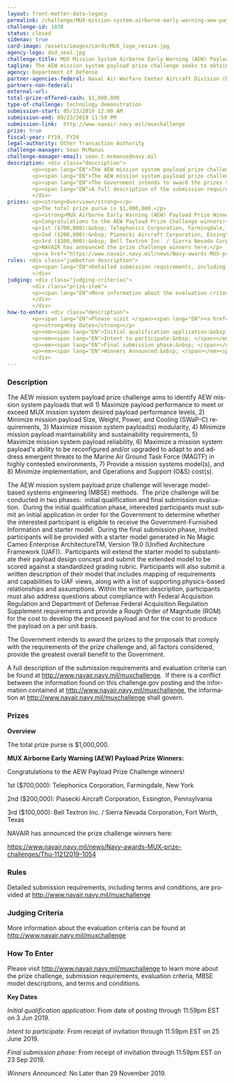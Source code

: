 ```yaml
---
layout: front-matter-data-legacy
permalink: /challenge/MUX-mission-system-airborne-early-warning-aew-payload-prize-challenge/
challenge-id: 1038
status: closed
sidenav: true
card-image: /assets/images/cards/MUX_logo_resize.jpg
agency-logo: dod_seal.jpg
challenge-title: MUX Mission System Airborne Early Warning (AEW) Payload Prize Challenge
tagline: The AEW mission system payload prize challenge seeks to obtain information, performance capabilities, and technical data on mission system payload technologies to inform the development and acquisition strategy for the Marine Air Ground Task Force, Unmanned Aircraft System, Expeditionary (MUX) Program.
agency: Department of Defense
partner-agencies-federal: Naval Air Warfare Center Aircraft Division (NAWCAD)
partners-non-federal: 
external-url:
total-prize-offered-cash: $1,000,000
type-of-challenge: technology demonstration
submission-start: 05/23/2019 12:00 AM
submission-end: 09/23/2019 11:59 PM
submission-link:  http://www.navair.navy.mil/muxchallenge
prize: true
fiscal-year: FY19, FY20
legal-authority: Other Transaction Authority
challenge-manager: Sean McManus
challenge-manager-email: sean.t.mcmanus@navy.mil
description: <div class="description">
        <p><span lang="EN">The AEW mission system payload prize challenge aims to identify AEW mission system payloads that will 1) Maximize payload performance to meet or exceed MUX mission system desired payload performance levels, 2) Minimize mission payload Size, Weight, Power, and Cooling (SWaP-C) requirements, 3) Maximize mission system payload(s) modularity, 4) Minimize mission payload maintainability and sustainability requirements, 5) Maximize mission system payload reliability, 6) Maximize a mission system payload's ability to be reconfigured and/or upgraded to adapt to and address emergent threats to the Marine Air Ground Task Force (MAGTF) in highly contested environments, 7) Provide a mission systems model(s), and 8) Minimize implementation, and Operations and Support (O&amp;S) cost(s).</span></p> 
        <p><span lang="EN">The AEW mission system payload prize challenge will leverage model-based systems engineering (MBSE) methods.&nbsp; The prize challenge will be conducted in two phases:&nbsp; initial qualification and final submission evaluation.&nbsp; During the initial qualification phase, interested participants must submit an initial application in order for the Government to determine whether the interested participant is eligible to receive the Government-Furnished Information and starter model.&nbsp; During the final submission phase, invited participants will be provided with a starter model generated in No Magic Cameo Enterprise ArchitectureTM, Version 19.0 (Unified Architecture Framework (UAF)).&nbsp; Participants will extend the starter model to substantiate their payload design concept and submit the extended model to be scored against a standardized grading rubric. Participants will also submit a written description of their model that includes mapping of requirements and capabilities to UAF views, along with a list of supporting physics-based relationships and assumptions. Within the written description, participants must also address questions about compliance with </span><span lang="EN">Federal Acquisition Regulation and Department of Defense Federal Acquisition Regulation Supplement requirements and provide a Rough Order of Magnitude (ROM) for the cost to develop the proposed payload and for the cost to produce the payload on a per unit basis.&nbsp;</span></p> 
        <p><span lang="EN">The Government intends to award the prizes to the proposals that comply with the requirements of the prize challenge and, all factors considered, provide the greatest overall benefit to the Government.</span></p> 
        <p><span lang="EN">A full description of the submission requirements and evaluation criteria can be found at </span><span lang="EN"><a href="http://www.navair.navy.mil/muxchallenge" target="_blank" rel="noopener">http://www.navair.navy.mil/muxchallenge</a></span><span lang="EN">.&nbsp; If there is a conflict between the information found on this challenge.gov posting and the information contained at </span><span lang="EN"><a href="http://www.navair.navy.mil/muxchallenge" target="_blank" rel="noopener">http://www.navair.navy.mil/muxchallenge</a></span><span lang="EN">, the information at </span><span lang="EN"><a href="http://www.navair.navy.mil/muxchallenge" target="_blank" rel="noopener">http://www.navair.navy.mil/muxchallenge</a></span> <span lang="EN">shall govern. </span></p>
        </div>
prizes: <p><strong>Overview</strong></p>
        <p>The total prize purse is $1,000,000.</p>
        <p><strong>MUX Airborne Early Warning (AEW) Payload Prize Winners:</strong></p>
        <p>Congratulations to the AEW Payload Prize Challenge winners!</p>
        <p>1st ($700,000):&nbsp; Telephonics Corporation, Farmingdale, New York</p>
        <p>2nd ($200,000):&nbsp; Piasecki Aircraft Corporation, Essington, Pennsylvania</p>
        <p>3rd ($100,000):&nbsp; Bell Textron Inc. / Sierra Nevada Corporation, Fort Worth, Texas</p>
        <p>NAVAIR has announced the prize challenge winners here:</p>
        <p><a href="https://www.navair.navy.mil/news/Navy-awards-MUX-prize-challenges/Thu-11212019-1054">https://www.navair.navy.mil/news/Navy-awards-MUX-prize-challenges/Thu-11212019-1054</a></p>
rules: <div class="jumbotron description">
        <p><span lang="EN">Detailed submission requirements, including terms and conditions, are provided at </span><span lang="EN"><a href="http://www.navair.navy.mil/muxchallenge" target="_blank" rel="noopener">http://www.navair.navy.mil/muxchallenge</a></span></p>
        </div>
judging: <div class="judging-criterias">
        <div class="prize-item">
        <p><span lang="EN">More information about the evaluation criteria can be found at </span><span lang="EN"><a href="http://www.navair.navy.mil/muxchallenge" target="_blank" rel="noopener">http://www.navair.navy.mil/muxchallenge</a></span></p>
        </div>
        </div>
how-to-enter: <div class="description">
        <p><span lang="EN">Please visit </span><span lang="EN"><a href="http://www.navair.navy.mil/muxchallenge" target="_blank" rel="noopener">http://www.navair.navy.mil/muxchallenge</a></span>&nbsp;to learn more about the prize challenge, submission requirements, evaluation criteria, MBSE model descriptions, and terms and conditions.</p>
        <p><strong>Key Dates</strong></p>
        <p><em><span lang="EN">Initial qualification application:&nbsp; </span></em><span lang="EN">From date of posting through&nbsp;</span><span lang="EN">11:59pm EST on 3 Jun 2019.</span></p>
        <p><em><span lang="EN">Intent to participate:&nbsp; </span></em><span lang="EN">From receipt of invitation through 11:59pm EST on 25 June 2019.</span></p>
        <p><em><span lang="EN">Final submission phase:&nbsp; </span></em><span lang="EN">From receipt of invitation through 11:59pm EST on 23 Sep 2019.</span></p>
        <p><em><span lang="EN">Winners Announced:&nbsp; </span></em><span lang="EN">No Later than 29 November 2019.</span></p>
        </div>
---
```




<!-- Description start -->
### Description


<div class="description">
<p><span lang="EN">The AEW mission system payload prize challenge aims to identify AEW mission system payloads that will 1) Maximize payload performance to meet or exceed MUX mission system desired payload performance levels, 2) Minimize mission payload Size, Weight, Power, and Cooling (SWaP-C) requirements, 3) Maximize mission system payload(s) modularity, 4) Minimize mission payload maintainability and sustainability requirements, 5) Maximize mission system payload reliability, 6) Maximize a mission system payload's ability to be reconfigured and/or upgraded to adapt to and address emergent threats to the Marine Air Ground Task Force (MAGTF) in highly contested environments, 7) Provide a mission systems model(s), and 8) Minimize implementation, and Operations and Support (O&amp;S) cost(s).</span></p> 
<p><span lang="EN">The AEW mission system payload prize challenge will leverage model-based systems engineering (MBSE) methods.&nbsp; The prize challenge will be conducted in two phases:&nbsp; initial qualification and final submission evaluation.&nbsp; During the initial qualification phase, interested participants must submit an initial application in order for the Government to determine whether the interested participant is eligible to receive the Government-Furnished Information and starter model.&nbsp; During the final submission phase, invited participants will be provided with a starter model generated in No Magic Cameo Enterprise ArchitectureTM, Version 19.0 (Unified Architecture Framework (UAF)).&nbsp; Participants will extend the starter model to substantiate their payload design concept and submit the extended model to be scored against a standardized grading rubric. Participants will also submit a written description of their model that includes mapping of requirements and capabilities to UAF views, along with a list of supporting physics-based relationships and assumptions. Within the written description, participants must also address questions about compliance with </span><span lang="EN">Federal Acquisition Regulation and Department of Defense Federal Acquisition Regulation Supplement requirements and provide a Rough Order of Magnitude (ROM) for the cost to develop the proposed payload and for the cost to produce the payload on a per unit basis.&nbsp;</span></p> 
<p><span lang="EN">The Government intends to award the prizes to the proposals that comply with the requirements of the prize challenge and, all factors considered, provide the greatest overall benefit to the Government.</span></p> 
<p><span lang="EN">A full description of the submission requirements and evaluation criteria can be found at </span><span lang="EN"><a href="http://www.navair.navy.mil/muxchallenge" target="_blank" rel="noopener">http://www.navair.navy.mil/muxchallenge</a></span><span lang="EN">.&nbsp; If there is a conflict between the information found on this challenge.gov posting and the information contained at </span><span lang="EN"><a href="http://www.navair.navy.mil/muxchallenge" target="_blank" rel="noopener">http://www.navair.navy.mil/muxchallenge</a></span><span lang="EN">, the information at </span><span lang="EN"><a href="http://www.navair.navy.mil/muxchallenge" target="_blank" rel="noopener">http://www.navair.navy.mil/muxchallenge</a></span> <span lang="EN">shall govern. </span></p>
</div>

<!-- Prizes start -->
### Prizes


<p><strong>Overview</strong></p>
<p>The total prize purse is $1,000,000.</p>
<p><strong>MUX Airborne Early Warning (AEW) Payload Prize Winners:</strong></p>
<p>Congratulations to the AEW Payload Prize Challenge winners!</p>
<p>1st ($700,000): Telephonics Corporation, Farmingdale, New York</p>
<p>2nd ($200,000): Piasecki Aircraft Corporation, Essington, Pennsylvania</p>
<p>3rd ($100,000): Bell Textron Inc. / Sierra Nevada Corporation, Fort Worth, Texas</p>
<p>NAVAIR has announced the prize challenge winners here:</p>
<p><a href="https://www.navair.navy.mil/news/Navy-awards-MUX-prize-challenges/Thu-11212019-1054">https://www.navair.navy.mil/news/Navy-awards-MUX-prize-challenges/Thu-11212019-1054</a></p>

<!-- Rules start -->
### Rules 


<div class="jumbotron description">
<p><span lang="EN">Detailed submission requirements, including terms and conditions, are provided at </span><span lang="EN"><a href="http://www.navair.navy.mil/muxchallenge" target="_blank" rel="noopener">http://www.navair.navy.mil/muxchallenge</a></span></p>
</div>

<!-- Judging start -->
### Judging Criteria


<div class="judging-criterias">
<div class="prize-item">
<p><span lang="EN">More information about the evaluation criteria can be found at </span><span lang="EN"><a href="http://www.navair.navy.mil/muxchallenge" target="_blank" rel="noopener">http://www.navair.navy.mil/muxchallenge</a></span></p>
                </div>
</div>

<!--  How To Enter start -->
### How To Enter


<div class="description">
<p><span lang="EN">Please visit </span><span lang="EN"><a href="http://www.navair.navy.mil/muxchallenge" target="_blank" rel="noopener">http://www.navair.navy.mil/muxchallenge</a></span>&nbsp;to learn more about the prize challenge, submission requirements, evaluation criteria, MBSE model descriptions, and terms and conditions.</p>
<p><strong>Key Dates</strong></p>
<p><em><span lang="EN">Initial qualification application: </span></em><span lang="EN">From date of posting through&nbsp;</span><span lang="EN">11:59pm EST on 3 Jun 2019.</span></p>
<p><em><span lang="EN">Intent to participate: </span></em><span lang="EN">From receipt of invitation through 11:59pm EST on 25 June 2019.</span></p>
<p><em><span lang="EN">Final submission phase: </span></em><span lang="EN">From receipt of invitation through 11:59pm EST on 23 Sep 2019.</span></p>
<p><em><span lang="EN">Winners Announced: </span></em><span lang="EN">No Later than 29 November 2019.</span></p>
</div>
